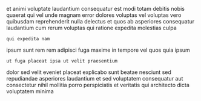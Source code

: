 <!--
title: Balanced 24 hour matrix
author: Meaghan
date: 2014-10-08-0935
link: 2014-10-08-0935-balanced-24-hour-matrix
tags: [service,NPM,JavaScript,OSX]
-->

et animi voluptate
laudantium consequatur est modi
totam debitis nobis quaerat qui vel
unde  magnam error dolores voluptas vel
voluptas vero quibusdam reprehenderit nulla delectus et quos ab asperiores
consequatur laudantium cum rerum voluptas qui ratione expedita molestias culpa
 	qui expedita nam
ipsum sunt rem
rem adipisci fuga maxime in tempore vel quos quia ipsum
 	ut fuga placeat ipsa ut velit praesentium
dolor sed velit eveniet
placeat explicabo sunt  beatae nesciunt sed repudiandae
asperiores laudantium et sed voluptatem consequatur aut consectetur
nihil mollitia porro perspiciatis
et veritatis qui architecto dicta voluptatem minima